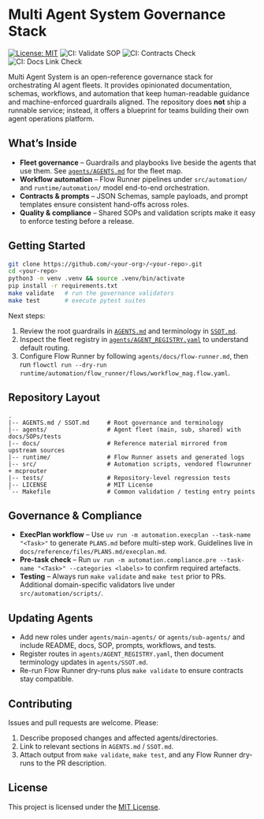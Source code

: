 # Multi Agent System Governance Stack

[![License: MIT](https://img.shields.io/badge/License-MIT-blue.svg)](LICENSE)
![CI: Validate SOP](https://img.shields.io/badge/CI-Validate%20SOP-blueviolet.svg)
![CI: Contracts Check](https://img.shields.io/badge/CI-Contracts%20Check-teal.svg)
![CI: Docs Link Check](https://img.shields.io/badge/CI-Docs%20Link%20Check-slateblue.svg)

Multi Agent System is an open-reference governance stack for orchestrating AI agent fleets. It provides opinionated documentation, schemas, workflows, and automation that keep human-readable guidance and machine-enforced guardrails aligned. The repository does **not** ship a runnable service; instead, it offers a blueprint for teams building their own agent operations platform.

## What’s Inside
- **Fleet governance** – Guardrails and playbooks live beside the agents that use them. See [`agents/AGENTS.md`](agents/AGENTS.md) for the fleet map.
- **Workflow automation** – Flow Runner pipelines under `src/automation/` and `runtime/automation/` model end-to-end orchestration.
- **Contracts & prompts** – JSON Schemas, sample payloads, and prompt templates ensure consistent hand-offs across roles.
- **Quality & compliance** – Shared SOPs and validation scripts make it easy to enforce testing before a release.

## Getting Started
```bash
git clone https://github.com/<your-org>/<your-repo>.git
cd <your-repo>
python3 -m venv .venv && source .venv/bin/activate
pip install -r requirements.txt
make validate   # run the governance validators
make test       # execute pytest suites
```

Next steps:
1. Review the root guardrails in [`AGENTS.md`](AGENTS.md) and terminology in [`SSOT.md`](SSOT.md).
2. Inspect the fleet registry in [`agents/AGENT_REGISTRY.yaml`](agents/AGENT_REGISTRY.yaml) to understand default routing.
3. Configure Flow Runner by following `agents/docs/flow-runner.md`, then run `flowctl run --dry-run runtime/automation/flow_runner/flows/workflow_mag.flow.yaml`.

## Repository Layout
```
.
|-- AGENTS.md / SSOT.md     # Root governance and terminology
|-- agents/                 # Agent fleet (main, sub, shared) with docs/SOPs/tests
|-- docs/                   # Reference material mirrored from upstream sources
|-- runtime/                # Flow Runner assets and generated logs
|-- src/                    # Automation scripts, vendored flowrunner + mcprouter
|-- tests/                  # Repository-level regression tests
|-- LICENSE                 # MIT License
`-- Makefile                # Common validation / testing entry points
```

## Governance & Compliance
- **ExecPlan workflow** – Use `uv run -m automation.execplan --task-name "<Task>"` to generate `PLANS.md` before multi-step work. Guidelines live in `docs/reference/files/PLANS.md/execplan.md`.
- **Pre-task check** – Run `uv run -m automation.compliance.pre --task-name "<Task>" --categories <labels>` to confirm required artefacts.
- **Testing** – Always run `make validate` and `make test` prior to PRs. Additional domain-specific validators live under `src/automation/scripts/`.

## Updating Agents
- Add new roles under `agents/main-agents/` or `agents/sub-agents/` and include README, docs, SOP, prompts, workflows, and tests.
- Register routes in `agents/AGENT_REGISTRY.yaml`, then document terminology updates in `agents/SSOT.md`.
- Re-run Flow Runner dry-runs plus `make validate` to ensure contracts stay compatible.

## Contributing
Issues and pull requests are welcome. Please:
1. Describe proposed changes and affected agents/directories.
2. Link to relevant sections in `AGENTS.md` / `SSOT.md`.
3. Attach output from `make validate`, `make test`, and any Flow Runner dry-runs to the PR description.

## License
This project is licensed under the [MIT License](LICENSE).
